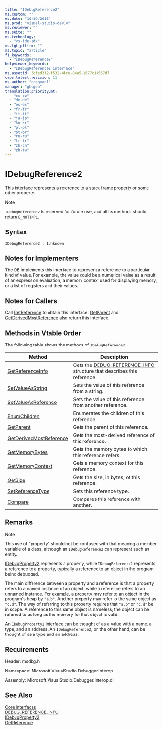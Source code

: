```yaml
---
title: "IDebugReference2"
ms.custom: ""
ms.date: "10/19/2016"
ms.prod: "visual-studio-dev14"
ms.reviewer: ""
ms.suite: ""
ms.technology: 
  - "vs-ide-sdk"
ms.tgt_pltfrm: ""
ms.topic: "article"
f1_keywords: 
  - "IDebugReference2"
helpviewer_keywords: 
  - "IDebugReference2 interface"
ms.assetid: 3cfed312-f532-4bce-84a5-1677c14567d7
caps.latest.revision: 11
ms.author: "gregvanl"
manager: "ghogen"
translation.priority.mt: 
  - "cs-cz"
  - "de-de"
  - "es-es"
  - "fr-fr"
  - "it-it"
  - "ja-jp"
  - "ko-kr"
  - "pl-pl"
  - "pt-br"
  - "ru-ru"
  - "tr-tr"
  - "zh-cn"
  - "zh-tw"
---
```

# IDebugReference2
This interface represents a reference to a stack frame property or some other property.  
  
> [!NOTE]
>  `IDebugReference2` is reserved for future use, and all its methods should return `E_NOTIMPL`.  
  
## Syntax  
  
```  
IDebugReference2 : IUnknown  
```  
  
## Notes for Implementers  
 The DE implements this interface to represent a reference to a particular kind of value. For example, the value could be a numerical value as a result of an expression evaluation, a memory context used for displaying memory, or a list of registers and their values.  
  
## Notes for Callers  
 Call [GetReference](../extensibility-debugger-reference/idebugproperty2--getreference.md) to obtain this interface. [GetParent](../extensibility-debugger-reference/idebugreference2--getparent.md) and [GetDerivedMostReference](../extensibility-debugger-reference/idebugreference2--getderivedmostreference.md) also return this interface.  
  
## Methods in Vtable Order  
 The following table shows the methods of `IDebugReference2`.  
  
|Method|Description|  
|------------|-----------------|  
|[GetReferenceInfo](../extensibility-debugger-reference/idebugreference2--getreferenceinfo.md)|Gets the [DEBUG_REFERENCE_INFO](../extensibility-debugger-reference/debug_reference_info.md) structure that describes this reference.|  
|[SetValueAsString](../extensibility-debugger-reference/idebugreference2--setvalueasstring.md)|Sets the value of this reference from a string.|  
|[SetValueAsReference](../extensibility-debugger-reference/idebugreference2--setvalueasreference.md)|Sets the value of this reference from another reference.|  
|[EnumChildren](../extensibility-debugger-reference/idebugreference2--enumchildren.md)|Enumerates the children of this reference.|  
|[GetParent](../extensibility-debugger-reference/idebugreference2--getparent.md)|Gets the parent of this reference.|  
|[GetDerivedMostReference](../extensibility-debugger-reference/idebugreference2--getderivedmostreference.md)|Gets the most-derived reference of this reference.|  
|[GetMemoryBytes](../extensibility-debugger-reference/idebugreference2--getmemorybytes.md)|Gets the memory bytes to which this reference refers.|  
|[GetMemoryContext](../extensibility-debugger-reference/idebugreference2--getmemorycontext.md)|Gets a memory context for this reference.|  
|[GetSize](../extensibility-debugger-reference/idebugreference2--getsize.md)|Gets the size, in bytes, of this reference.|  
|[SetReferenceType](../extensibility-debugger-reference/idebugreference2--setreferencetype.md)|Sets this reference type.|  
|[Compare](../extensibility-debugger-reference/idebugreference2--compare.md)|Compares this reference with another.|  
  
## Remarks  
  
> [!NOTE]
>  This use of "property" should not be confused with that meaning a member variable of a class, although an `IDebugReference2` can represent such an entity.  
  
 [IDebugProperty2](../extensibility-debugger-reference/idebugproperty2.md) represents a property, while `IDebugReference2` represents a reference to a property, typically a reference to an object in the program being debugged.  
  
 The main difference between a property and a reference is that a property refers to a named instance of an object, while a reference refers to an unnamed instance. For example, a property may refer to an object in the program's heap by `"a.b"`. Another property may refer to the same object as `"c.d"`. The way of referring to this property requires that `"a.b"` or `"c.d"` be in scope. A reference to this same object is nameless; the object can be referred to as long as the memory for that object is valid.  
  
 An `IDebugProperty2` interface can be thought of as a value with a name, a type, and an address. An `IDebugReference2`, on the other hand, can be thought of as a type and an address.  
  
## Requirements  
 Header: msdbg.h  
  
 Namespace: Microsoft.VisualStudio.Debugger.Interop  
  
 Assembly: Microsoft.VisualStudio.Debugger.Interop.dll  
  
## See Also  
 [Core Interfaces](../extensibility-debugger-reference/core-interfaces.md)   
 [DEBUG_REFERENCE_INFO](../extensibility-debugger-reference/debug_reference_info.md)   
 [IDebugProperty2](../extensibility-debugger-reference/idebugproperty2.md)   
 [GetReference](../extensibility-debugger-reference/idebugproperty2--getreference.md)